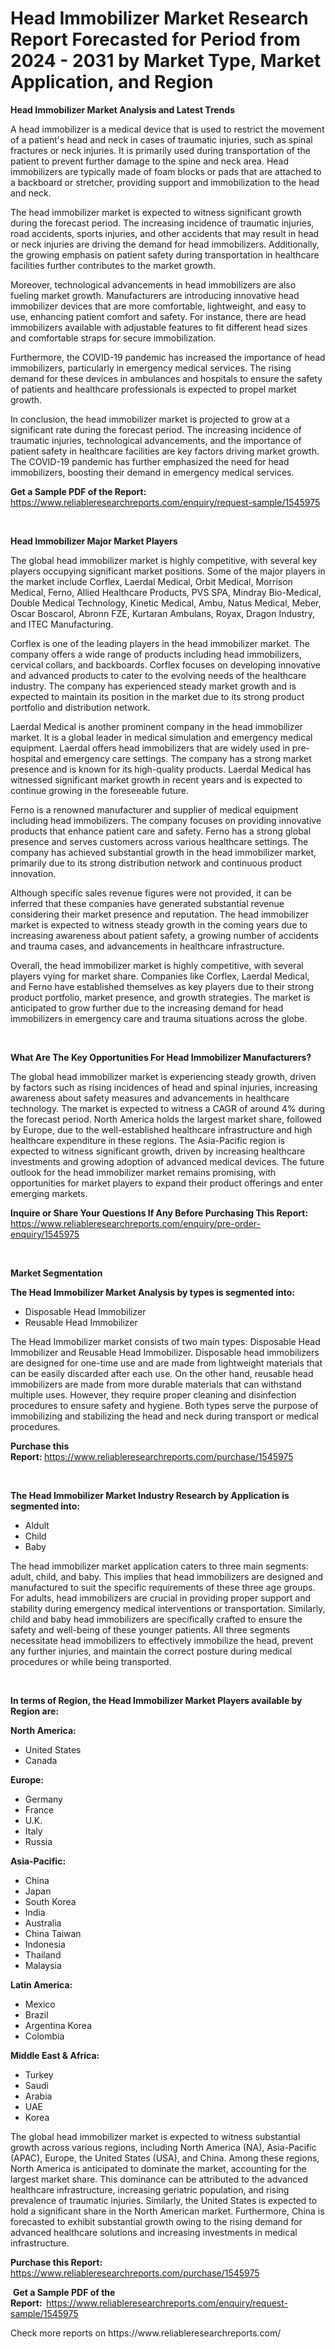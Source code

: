 <p><h1>Head Immobilizer Market Research Report Forecasted for Period from 2024 -  2031 by Market Type, Market Application, and Region</h1></p><p><strong>Head Immobilizer Market Analysis and Latest Trends</strong></p>
<p><p>A head immobilizer is a medical device that is used to restrict the movement of a patient's head and neck in cases of traumatic injuries, such as spinal fractures or neck injuries. It is primarily used during transportation of the patient to prevent further damage to the spine and neck area. Head immobilizers are typically made of foam blocks or pads that are attached to a backboard or stretcher, providing support and immobilization to the head and neck.</p><p>The head immobilizer market is expected to witness significant growth during the forecast period. The increasing incidence of traumatic injuries, road accidents, sports injuries, and other accidents that may result in head or neck injuries are driving the demand for head immobilizers. Additionally, the growing emphasis on patient safety during transportation in healthcare facilities further contributes to the market growth.</p><p>Moreover, technological advancements in head immobilizers are also fueling market growth. Manufacturers are introducing innovative head immobilizer devices that are more comfortable, lightweight, and easy to use, enhancing patient comfort and safety. For instance, there are head immobilizers available with adjustable features to fit different head sizes and comfortable straps for secure immobilization.</p><p>Furthermore, the COVID-19 pandemic has increased the importance of head immobilizers, particularly in emergency medical services. The rising demand for these devices in ambulances and hospitals to ensure the safety of patients and healthcare professionals is expected to propel market growth.</p><p>In conclusion, the head immobilizer market is projected to grow at a significant rate during the forecast period. The increasing incidence of traumatic injuries, technological advancements, and the importance of patient safety in healthcare facilities are key factors driving market growth. The COVID-19 pandemic has further emphasized the need for head immobilizers, boosting their demand in emergency medical services.</p></p>
<p><strong>Get a Sample PDF of the Report:&nbsp;</strong> <a href="https://www.reliableresearchreports.com/enquiry/request-sample/1545975">https://www.reliableresearchreports.com/enquiry/request-sample/1545975</a></p>
<p>&nbsp;</p>
<p><strong>Head Immobilizer Major Market Players</strong></p>
<p><p>The global head immobilizer market is highly competitive, with several key players occupying significant market positions. Some of the major players in the market include Corflex, Laerdal Medical, Orbit Medical, Morrison Medical, Ferno, Allied Healthcare Products, PVS SPA, Mindray Bio-Medical, Double Medical Technology, Kinetic Medical, Ambu, Natus Medical, Meber, Oscar Boscarol, Abronn FZE, Kurtaran Ambulans, Royax, Dragon Industry, and ITEC Manufacturing.</p><p>Corflex is one of the leading players in the head immobilizer market. The company offers a wide range of products including head immobilizers, cervical collars, and backboards. Corflex focuses on developing innovative and advanced products to cater to the evolving needs of the healthcare industry. The company has experienced steady market growth and is expected to maintain its position in the market due to its strong product portfolio and distribution network.</p><p>Laerdal Medical is another prominent company in the head immobilizer market. It is a global leader in medical simulation and emergency medical equipment. Laerdal offers head immobilizers that are widely used in pre-hospital and emergency care settings. The company has a strong market presence and is known for its high-quality products. Laerdal Medical has witnessed significant market growth in recent years and is expected to continue growing in the foreseeable future.</p><p>Ferno is a renowned manufacturer and supplier of medical equipment including head immobilizers. The company focuses on providing innovative products that enhance patient care and safety. Ferno has a strong global presence and serves customers across various healthcare settings. The company has achieved substantial growth in the head immobilizer market, primarily due to its strong distribution network and continuous product innovation.</p><p>Although specific sales revenue figures were not provided, it can be inferred that these companies have generated substantial revenue considering their market presence and reputation. The head immobilizer market is expected to witness steady growth in the coming years due to increasing awareness about patient safety, a growing number of accidents and trauma cases, and advancements in healthcare infrastructure.</p><p>Overall, the head immobilizer market is highly competitive, with several players vying for market share. Companies like Corflex, Laerdal Medical, and Ferno have established themselves as key players due to their strong product portfolio, market presence, and growth strategies. The market is anticipated to grow further due to the increasing demand for head immobilizers in emergency care and trauma situations across the globe.</p></p>
<p>&nbsp;</p>
<p><strong>What Are The Key Opportunities For Head Immobilizer Manufacturers?</strong></p>
<p><p>The global head immobilizer market is experiencing steady growth, driven by factors such as rising incidences of head and spinal injuries, increasing awareness about safety measures and advancements in healthcare technology. The market is expected to witness a CAGR of around 4% during the forecast period. North America holds the largest market share, followed by Europe, due to the well-established healthcare infrastructure and high healthcare expenditure in these regions. The Asia-Pacific region is expected to witness significant growth, driven by increasing healthcare investments and growing adoption of advanced medical devices. The future outlook for the head immobilizer market remains promising, with opportunities for market players to expand their product offerings and enter emerging markets.</p></p>
<p><strong>Inquire or Share Your Questions If Any Before Purchasing This Report:</strong> <a href="https://www.reliableresearchreports.com/enquiry/pre-order-enquiry/1545975">https://www.reliableresearchreports.com/enquiry/pre-order-enquiry/1545975</a></p>
<p>&nbsp;</p>
<p><strong>Market Segmentation</strong></p>
<p><strong>The Head Immobilizer Market Analysis by types is segmented into:</strong></p>
<p><ul><li>Disposable Head Immobilizer</li><li>Reusable Head Immobilizer</li></ul></p>
<p><p>The Head Immobilizer market consists of two main types: Disposable Head Immobilizer and Reusable Head Immobilizer. Disposable head immobilizers are designed for one-time use and are made from lightweight materials that can be easily discarded after each use. On the other hand, reusable head immobilizers are made from more durable materials that can withstand multiple uses. However, they require proper cleaning and disinfection procedures to ensure safety and hygiene. Both types serve the purpose of immobilizing and stabilizing the head and neck during transport or medical procedures.</p></p>
<p><strong>Purchase this Report:&nbsp;</strong><a href="https://www.reliableresearchreports.com/purchase/1545975">https://www.reliableresearchreports.com/purchase/1545975</a></p>
<p>&nbsp;</p>
<p><strong>The Head Immobilizer Market Industry Research by Application is segmented into:</strong></p>
<p><ul><li>Aldult</li><li>Child</li><li>Baby</li></ul></p>
<p><p>The head immobilizer market application caters to three main segments: adult, child, and baby. This implies that head immobilizers are designed and manufactured to suit the specific requirements of these three age groups. For adults, head immobilizers are crucial in providing proper support and stability during emergency medical interventions or transportation. Similarly, child and baby head immobilizers are specifically crafted to ensure the safety and well-being of these younger patients. All three segments necessitate head immobilizers to effectively immobilize the head, prevent any further injuries, and maintain the correct posture during medical procedures or while being transported.</p></p>
<p>&nbsp;</p>
<p><strong>In terms of Region, the Head Immobilizer Market Players available by Region are:</strong></p>
<p>
    <p> <strong> North America: </strong>
        <ul>
            <li>United States</li>
            <li>Canada</li>
        </ul>
        </p> 
    <p> <strong> Europe: </strong>
        <ul>
            <li>Germany</li>
            <li>France</li>
            <li>U.K.</li>
            <li>Italy</li>
            <li>Russia</li>
        </ul>
        </p> 
    <p> <strong> Asia-Pacific: </strong>
        <ul>
            <li>China</li>
            <li>Japan</li>
            <li>South Korea</li>
            <li>India</li>
            <li>Australia</li>
            <li>China Taiwan</li>
            <li>Indonesia</li>
            <li>Thailand</li>
            <li>Malaysia</li>
        </ul>
        </p> 
    <p> <strong> Latin America: </strong>
        <ul>
            <li>Mexico</li>
            <li>Brazil</li>
            <li>Argentina Korea</li>
            <li>Colombia</li>
        </ul>
        </p> 
    <p> <strong> Middle East & Africa: </strong>
        <ul>
            <li>Turkey</li>
            <li>Saudi</li>
            <li>Arabia</li>
            <li>UAE</li>
            <li>Korea</li>
        </ul>
    </p>
    </p>
<p><p>The global head immobilizer market is expected to witness substantial growth across various regions, including North America (NA), Asia-Pacific (APAC), Europe, the United States (USA), and China. Among these regions, North America is anticipated to dominate the market, accounting for the largest market share. This dominance can be attributed to the advanced healthcare infrastructure, increasing geriatric population, and rising prevalence of traumatic injuries. Similarly, the United States is expected to hold a significant share in the North American market. Furthermore, China is forecasted to exhibit substantial growth owing to the rising demand for advanced healthcare solutions and increasing investments in medical infrastructure.</p></p>
<p><strong>Purchase this Report: </strong><a href="https://www.reliableresearchreports.com/purchase/1545975">https://www.reliableresearchreports.com/purchase/1545975</a></p>
<p>&nbsp;<strong>Get a Sample PDF of the Report:&nbsp;&nbsp;</strong><a href="https://www.reliableresearchreports.com/enquiry/request-sample/1545975">https://www.reliableresearchreports.com/enquiry/request-sample/1545975</a></p>
<p><strong></strong></p>
<p>Check more reports on https://www.reliableresearchreports.com/</p>